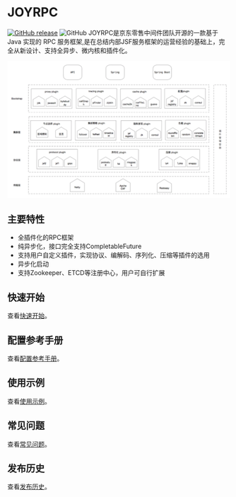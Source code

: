 JOYRPC
===
[![GitHub release](https://img.shields.io/badge/release-download-orange.svg)](https://github.com/joyrpc/joyrpc/releases)
![GitHub](https://img.shields.io/github/license/joyrpc/joyrpc)
    JOYRPC是京东零售中间件团队开源的一款基于 Java 实现的 RPC 服务框架,是在总结内部JSF服务框架的运营经验的基础上，完全从新设计、支持全异步、微内核和插件化。
    
![JOYRPC Architecture](docs/cn/architecutre.png)
   
## 主要特性
- 全插件化的RPC框架
- 纯异步化，接口完全支持CompletableFuture
- 支持用户自定义插件，实现协议、编解码、序列化、压缩等插件的选用
- 异步化启动
- 支持Zookeeper、ETCD等注册中心，用户可自行扩展

## 快速开始
查看[快速开始](./docs/cn/quickstart.md)。

## 配置参考手册
查看[配置参考手册](./docs/cn/configuration.md)。

## 使用示例
查看[使用示例](./docs/cn/example.md)。

## 常见问题
查看[常见问题](./docs/cn/qa.md)。

## 发布历史
查看[发布历史](./RELEASE.md)。